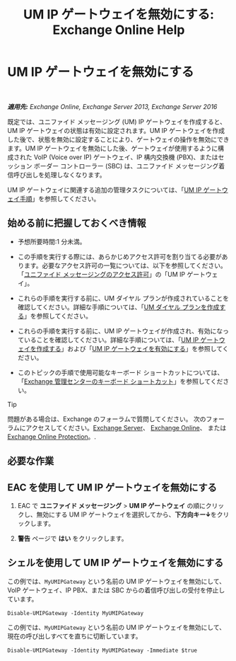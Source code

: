 ﻿---
title: 'UM IP ゲートウェイを無効にする: Exchange Online Help'
TOCTitle: UM IP ゲートウェイを無効にする
ms:assetid: fe3a8797-1230-49cb-a839-ccec238266b6
ms:mtpsurl: https://technet.microsoft.com/ja-jp/library/Bb125257(v=EXCHG.150)
ms:contentKeyID: 49896570
ms.date: 05/22/2018
mtps_version: v=EXCHG.150
ms.translationtype: HT
---

# UM IP ゲートウェイを無効にする

 

_**適用先:** Exchange Online, Exchange Server 2013, Exchange Server 2016_

既定では、ユニファイド メッセージング (UM) IP ゲートウェイを作成すると、UM IP ゲートウェイの状態は有効に設定されます。UM IP ゲートウェイを作成した後で、状態を無効に設定することにより、ゲートウェイの操作を無効にできます。UM IP ゲートウェイを無効にした後、ゲートウェイが使用するように構成された VoIP (Voice over IP) ゲートウェイ、IP 構内交換機 (PBX)、またはセッション ボーダー コントローラー (SBC) は、ユニファイド メッセージング着信呼び出しを処理しなくなります。

UM IP ゲートウェイに関連する追加の管理タスクについては、「[UM IP ゲートウェイ手順](um-ip-gateway-procedures-exchange-2013-help.md)」を参照してください。

## 始める前に把握しておくべき情報

  - 予想所要時間:1 分未満。

  - この手順を実行する際には、あらかじめアクセス許可を割り当てる必要があります。必要なアクセス許可の一覧については、以下を参照してください。「[ユニファイド メッセージングのアクセス許可](unified-messaging-permissions-exchange-2013-help.md)」の「UM IP ゲートウェイ」。

  - これらの手順を実行する前に、UM ダイヤル プランが作成されていることを確認してください。詳細な手順については、「[UM ダイヤル プランを作成する](create-a-um-dial-plan-exchange-2013-help.md)」を参照してください。

  - これらの手順を実行する前に、UM IP ゲートウェイが作成され、有効になっていることを確認してください。詳細な手順については、「[UM IP ゲートウェイを作成する](create-a-um-ip-gateway-exchange-2013-help.md)」および「[UM IP ゲートウェイを有効にする](enable-a-um-ip-gateway-exchange-2013-help.md)」を参照してください。

  - このトピックの手順で使用可能なキーボード ショートカットについては、「[Exchange 管理センターのキーボード ショートカット](keyboard-shortcuts-in-the-exchange-admin-center-exchange-online-protection-help.md)」を参照してください。


> [!TIP]
> 問題がある場合は、Exchange のフォーラムで質問してください。 次のフォーラムにアクセスしてください。<A href="https://go.microsoft.com/fwlink/p/?linkid=60612">Exchange Server</A>、 <A href="https://go.microsoft.com/fwlink/p/?linkid=267542">Exchange Online</A>、 または <A href="https://go.microsoft.com/fwlink/p/?linkid=285351">Exchange Online Protection</A>。.



## 必要な作業

## EAC を使用して UM IP ゲートウェイを無効にする

1.  EAC で <strong>ユニファイド メッセージング</strong> \> <strong>UM IP ゲートウェイ</strong> の順にクリックし、無効にする UM IP ゲートウェイを選択してから、**下方向キー**![下矢印アイコン](images/JJ150576.ef5ca57d-a033-457b-bd92-6361877c33d0(EXCHG.150).gif "下矢印アイコン")をクリックします。

2.  <strong>警告</strong> ページで <strong>はい</strong> をクリックします。

## シェルを使用して UM IP ゲートウェイを無効にする

この例では、`MyUMIPGateway` という名前の UM IP ゲートウェイを無効にして、VoIP ゲートウェイ、IP PBX、または SBC からの着信呼び出しの受付を停止しています。

    Disable-UMIPGateway -Identity MyUMIPGateway

この例では、`MyUMIPGateway` という名前の UM IP ゲートウェイを無効にして、現在の呼び出しすべてを直ちに切断しています。

    Disable-UMIPGateway -Identity MyUMIPGateway -Immediate $true

